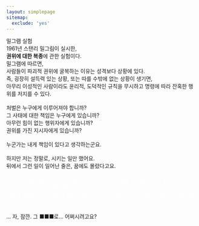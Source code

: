 ```yaml
---
layout: simplepage
sitemap:
  exclude: 'yes'
---
```



<p>
밀그램 실험 <br>
1961년 스탠리 밀그림이 실시한, <br>
<b>권위에 대한 복종</b>에 관한 실험이다. <br>
밀그램에 따르면, <br>
사람들이 파괴적 권위에 굴복하는 이유는 성격보다 상황에 있다. <br>
즉, 굉장히 설득력 있는 상황, 또는 따를 수밖에 없는 상황이 생기면, <br>
아무리 이성적인 사람이라도 윤리적, 도덕적인 규칙을 무시하고 명령에 따라 잔혹한 행위를 저지를 수 있다. <br>
<br>
처벌은 누구에게 이루어져야 합니까? <br>
그 사태에 대한 책임은 누구에게 있습니까? <br>
아무런 힘이 없는 행위자에게 있습니까? <br>
권위를 가진 지시자에게 있습니까? <br>
<br>
누군가는 내게 책임이 있다고 생각하는군요. <br>
<br>
하지만 저는 정말로, 시키는 일만 했어요. <br>
뒤에서 그런 일이 일어난 줄은, 꿈에도 몰랐다고요. <br>
<br>
<span style="color:white">
아무리 드높은 권위가 있었다 하더라도, 그에게는 그것을 거부할 자유가 있었다. 그렇기 때문에 이것은 부도덕한 변명이다. <br>
그러나 한편으로는, 이것이 죽어야 할 이유는 되지 않는다. 누구에게도 살인으로써 죄인을 심판할 권리는 없다. <br>
</span>
<br>
... 자, 잠깐. 그 ■■■로... 어쩌시려고요? <br>
<br>
</p>



